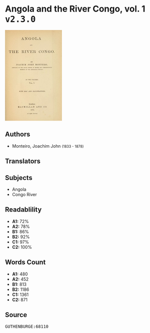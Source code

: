 # Angola and the River Congo, vol. 1 <kbd>v2.3.0</kbd>

![](./cover.medium.jpg "")

## Authors


 - Monteiro, Joachim John <small>(1833 - 1878)</small>

## Translators



## Subjects


 - Angola
 - Congo River

## Readablility


 - **A1:** 72%
 - **A2:** 78%
 - **B1:** 86%
 - **B2:** 92%
 - **C1:** 97%
 - **C2:** 100%

## Words Count


 - **A1:** 480
 - **A2:** 452
 - **B1:** 813
 - **B2:** 1186
 - **C1:** 1361
 - **C2:** 871

## Source


<kbd>GUTHENBURGE:68110</kbd>
